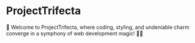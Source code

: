 # ProjectTrifecta
🚀 Welcome to ProjectTrifecta, where coding, styling, and undeniable charm converge in a symphony of web development magic! 🎩✨
